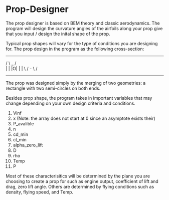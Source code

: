 # Prop-Designer

The prop designer is based on BEM theory and classic aerodynamics. The program will design the curvature angles of the airfoils along your prop give that you input / design the inital shape of the prop. 

Typical prop shapes will vary for the type of conditions you are designing for. The prop design in the program as the following cross-section:

   __________________________________            __________________________________
 /                                    \    _   /                                    \
|                                      |  |O| |                                      |
 \                                    /    -   \                                    /
   __________________________________            __________________________________ 

The prop was designed simply by the merging of two geometries: a rectangle with two semi-circles on both ends.

Besides prop shape, the program takes in important variables that may change depending on your own design criteria and conditions.
1. Vinf
2. x (Note: the array does not start at 0 since an asymptote exists their)
3. P_avalible
4. n
5. cd_min
6. cl_min
7. alpha_zero_lift
8. D
9. rho
10. Temp
11. P

Most of these characterisitics will be determined by the plane you are choosing to create a prop for such as engine output, coefficient of lift and drag, zero lift angle. Others are determined by flying conditions such as density, flying speed, and Temp.
 
